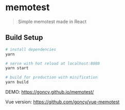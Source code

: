 # memotest

> Simple memotest made in React

## Build Setup

``` bash
# install dependencies
yarn

# serve with hot reload at localhost:8080
yarn start

# build for production with minification
yarn build
```

DEMO: https://goncy.github.io/memotest/

Vue version: https://github.com/goncy/vue-memotest
